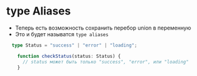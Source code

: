 
# type Aliases 

- Теперь есть возможность сохранить перебор union в переменную 
- Это и будет называтся `type aliases`

```typescript
  type Status = "success" | "error" | "loading";

    function checkStatus(status: Status) {
      // status может быть только "success", "error", или "loading"
    }
```

